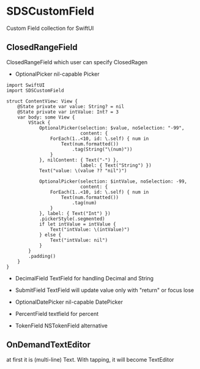 # SDSCustomField

Custom Field collection for SwiftUI

## ClosedRangeField
ClosedRangeField which user can specify ClosedRagen


- OptionalPicker
  nil-capable Picker
```
import SwiftUI
import SDSCustomField

struct ContentView: View {
    @State private var value: String? = nil
    @State private var intValue: Int? = 3
    var body: some View {
        VStack {
            OptionalPicker(selection: $value, noSelection: "-99",
                           content: {
                ForEach(1..<10, id: \.self) { num in
                    Text(num.formatted())
                        .tag(String("\(num)"))
                }
            }, nilContent: { Text("-") },
                           label: { Text("String") })
            Text("value: \(value ?? "nil")")

            OptionalPicker(selection: $intValue, noSelection: -99,
                           content: {
                ForEach(1..<10, id: \.self) { num in
                    Text(num.formatted())
                        .tag(num)
                }
            }, label: { Text("Int") })
            .pickerStyle(.segmented)
            if let intValue = intValue {
                Text("intValue: \(intValue)")
            } else {
                Text("intValue: nil")
            }
        }
        .padding()
    }
}
```


- DecimalField
   TextField for handling Decimal and String

- SubmitField
   TextField will update value only with "return" or focus lose
   
- OptionalDatePicker
   nil-capable DatePicker

- PercentField
   textfield for percent

- TokenField
   NSTokenField alternative
   

## OnDemandTextEditor

at first it is (multi-line) Text. With tapping, it will become TextEditor
